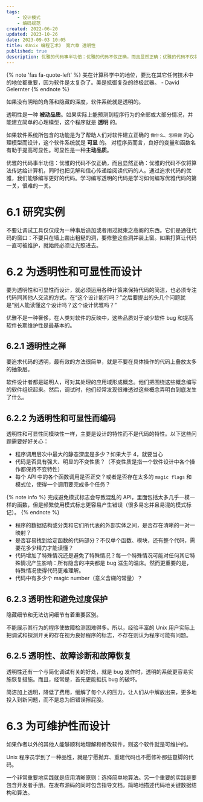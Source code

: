 ```yaml
---
tags:
    - 设计模式
    - 编码规范
created: 2022-06-20
updated: 2023-10-26
date: 2023-09-03 10:05 
title: 《Unix 编程艺术》 第六章 透明性
published: true
description: 优雅的代码事半功倍：优雅的代码不仅正确，而且显然正确：优雅的代码不仅将算法传达给计算机，同时也把见解和信心传递给阅读代码的人。通过追求代码的优雅，我们能够编写更好的代码。学习编写透明的代码是学习如何编写优雅代码的第一关，很难的一关。
---
```


{% note 'fas fa-quote-left' %}
美在计算科学中的地位，要比在其它任何技术中的地位都重要，因为软件是太复杂了。美是抵御复杂的终极武器。 - David Gelernter
{% endnote %}

如果没有阴暗的角落和隐藏的深度，软件系统就是透明的。

透明性是一种 **被动品质**。如果实际上能预测到程序行为的全部或大部分情况，并能建立简单的心理模型，这个程序就是 **透明** 的。

如果软件系统所包含的功能是为了帮助人们对软件建立正确的 `做什么、怎样做` 的心理模型而设计，这个软件系统就是 **可显** 的。 对程序员而言，良好的变量和函数名有助于提高可显性。可显性是一种**主动品质**。

优雅的代码事半功倍：优雅的代码不仅正确，而且显然正确：优雅的代码不仅将算法传达给计算机，同时也把见解和信心传递给阅读代码的人。通过追求代码的优雅，我们能够编写更好的代码。学习编写透明的代码是学习如何编写优雅代码的第一关，很难的一关。

# 6.1 研究实例

不要让调试工具仅仅成为一种事后追加或者用过就束之高阁的东西。它们是通往代码的窗口：不要只在墙上凿出粗糙的洞，要修整这些洞并装上窗。如果打算让代码一直可被维护，就始终必须让光照进去。

# 6.2 为透明性和可显性而设计

要为透明性和可显性而设计，就必须运用各种计策来保持代码的简洁，也必须专注代码同其他人交流的方式。在“这个设计能行吗？”之后要提出的头几个问题就是“别人能读懂这个设计吗？这个设计优雅吗？”

优雅不是一种奢侈，在人类对软件的反映中，这些品质对于减少软件 bug 和提高软件长期维护性是最基本的。

## 6.2.1 透明性之禅

要追求代码的透明，最有效的方法很简单，就是不要在具体操作的代码上叠放太多的抽象层。

软件设计者都是聪明人，可对其处理的应用域形成概念。他们把围绕这些概念编写的软件组织起来。然后，调试时，他们经常发现很难透过这些概念弄明白到底发生了什么。

## 6.2.2 为透明性和可显性而编码

透明性和可显性同模块性一样，主要是设计的特性而不是代码的特性。以下这些问题需要好好关心：

- 程序调用层次中最大的静态深度是多少？如果大于 4，就要当心
- 代码是否具有强大、明显的不变性质？（不变性质是指一个软件设计中各个操作都保持不变特性）
- 每个 API 中的各个函数调用是否正交？或者是否存在太多的 `magic flags` 和模式位，使得一个调用要完成多个任务？

{% note info %}
完成避免模式标志会导致混乱的 API，里面包括太多几乎一模一样的函数，但是频繁使用模式标志更容易产生错误（很多易忘并且易混的模式标记）。
{% endnote %}

- 程序的数据结构或分类和它们所代表的外部实体之间，是否存在清晰的一对一映射？
- 是否容易找到给定函数的代码部分？不仅单个函数、模块，还有整个代码，需要花多少精力才能读懂？
- 代码增加了特殊情况还是避免了特殊情况？每一个特殊情况可能对任何其它特殊情况产生影响：所有隐含的冲突都是 bug 滋生的温床。然而更重要的是，特殊情况使得代码更难理解。
- 代码中有多少个 magic number（意义含糊的常量）？

## 6.2.3 透明性和避免过度保护

隐藏细节和无法访问细节有着重要区别。

不能展示其行为的程序使故障检测困难得多。所以，经验丰富的 Unix 用户实际上把调试和探测开关的存在视为良好程序的标志，不存在则认为程序可能有问题。

## 6.2.5 透明性、故障诊断和故障恢复

透明性还有一个与简化调试有关的好处，就是 bug 发作时，透明的系统更容易实施恢复措施。而且，经常是，首先更能抵抗 bug 的破坏。

简洁加上透明，降低了费用，缓解了每个人的压力，让人们从中解放出来，更多地投入到新问题，而不是总为旧错误擦屁股。

# 6.3 为可维护性而设计

如果作者以外的其他人能够顺利地理解和修改软件，则这个软件就是可维护的。

Unix 程序员学到了一种品性，就是宁愿抛弃、重建代码也不愿修补那些蹩脚的代码。

一个非常重要地实践就是应用清晰原则：选择简单地算法。另一个重要的实践是要包含开发者手册。在发布源码的同时包含指导文档，简略地描述代码地关键数据结构和算法。

